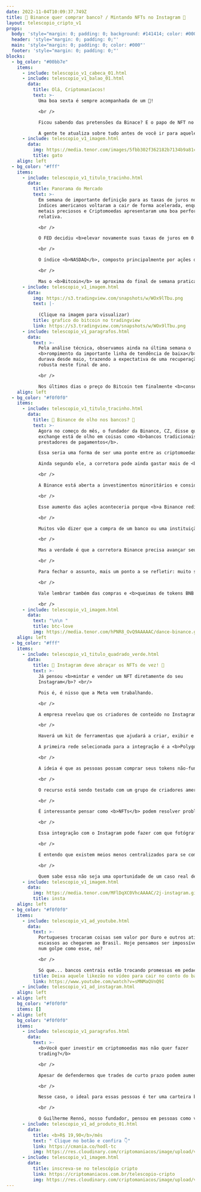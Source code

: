 ```yaml
---
date: 2022-11-04T10:09:37.749Z
title: 🏦 Binance quer comprar banco? / Mintando NFTs no Instagram 🤳
layout: telescopio_cripto_v1
props:
  body: 'style="margin: 0; padding: 0; background: #141414; color: #000"'
  header: 'style="margin: 0; padding: 0;"'
  main: 'style="margin: 0; padding: 0; color: #000"'
  footer: 'style="margin: 0; padding: 0;"'
blocks:
  - bg_color: "#00bb7e"
    items:
      - include: telescopio_v1_cabeca_01.html
      - include: telescopio_v1_balao_01.html
        data:
          title: Olá, Criptomaníacos!
          text: >-
            Uma boa sexta é sempre acompanhada de um 🔭!

            <br />

            Ficou sabendo das pretensões da Binace? E o papo de NFT no Insta?<br/>

            A gente te atualiza sobre tudo antes de você ir para aquele rolezinho sexteiro!
      - include: telescopio_v1_imagem.html
        data:
          img: https://media.tenor.com/images/5fbb302f362182b7134b9a81cb6a90c8/tenor.gif
          title: gato
    align: left
  - bg_color: "#fff"
    items:
      - include: telescopio_v1_titulo_tracinho.html
        data:
          title: Panorama do Mercado
          text: >-
            Em semana de importante definição para as taxas de juros nos EUA, os
            índices americanos voltaram a cair de forma acelerada, enquanto os
            metais preciosos e Criptomoedas apresentaram uma boa performance
            relativa.

            <br />

            O FED decidiu <b>elevar novamente suas taxas de juros em 0.75%</b>, mas através da coletiva de seu presidente deixou a “porta aberta” para <b>reduzir o ritmo nas próximas reuniões</b>, conforme se aproximam das projeções para 2023.

            <br />

            O índice <b>NASDAQ</b>, composto principalmente por ações de empresas de tecnologia e mais sensíveis à variação das taxas de juros, acumulava <b>queda superior aos 7%</b> até o fechamento de ontem.

            <br />

            Mas o <b>Bitcoin</b> se aproxima do final de semana praticamente no “<b>zero a zero</b>”, voltando a mostrar bastante resiliência, enquanto diversos <b>projetos alternativos</b> (Altcoins) acumulam <b>retornos de dois dígitos</b>.
      - include: telescopio_v1_imagem.html
        data:
          img: https://s3.tradingview.com/snapshots/w/WOx9lTbu.png
          text: |-
            
            (Clique na imagem para visualizar)
          title: grafico do bitcoin no tradingview
          link: https://s3.tradingview.com/snapshots/w/WOx9lTbu.png
      - include: telescopio_v1_paragrafos.html
        data:
          text: >-
            Pela análise técnica, observamos ainda na última semana o
            <b>rompimento da importante linha de tendência de baixa</b> que
            durava desde maio, trazendo a expectativa de uma recuperação mais
            robusta neste final de ano.

            <br />

            Nos últimos dias o preço do Bitcoin tem finalmente <b>conseguido se manter acima do patamar de US$20.000</b>, podendo confirmar um pivô de alta que projeta um primeiro <b>alvo na região dos US$22.500</b>.
    align: left
  - bg_color: "#f0f0f0"
    items:
      - include: telescopio_v1_titulo_tracinho.html
        data:
          title: 🏦 Binance de olho nos bancos? 🏦
          text: >-
            Agora no começo do mês, o fundador da Binance, CZ, disse que a
            exchange está de olho em coisas como <b>bancos tradicionais e
            prestadores de pagamentos</b>. 

            Essa seria uma forma de ser uma ponte entre as criptomoedas e o mundo financeiro tradicional. <br/>

            Ainda segundo ele, a corretora pode ainda gastar mais de <b>1 bilhão de dólares</b> em negócios no ano de 2022. 

            <br />

            A Binance está aberta a investimentos minoritários e considera até mesmo uma aquisição total, já que CZ acredita que esta é uma boa oportunidade para que a exchange <b>capitalize o aumento esperado no preço das ações de um banco com a sua empresa</b>. 

            <br />

            Esse aumento das ações aconteceria porque <b>a Binance redirecionaria os seus usuários para seu banco</b> e como é um número muito expressivo de pessoas, poderia aumentar exponencialmente o seu valor.

            <br />

            Muitos vão dizer que a compra de um banco ou uma instituição financeira fere o princípio e ideologia inicial da Binance, que no início era bem mais preocupada em descentralização e privacidade do usuário.

            <br />

            Mas a verdade é que a corretora Binance precisa avançar seus negócios como a empresa tradicional que virou. E realmente, ter um banco poderia impulsionar seus receitas e mudar seu patamar empresarial. (In)felizmente, faz parte do jogo…

            <br />

            Para fechar o assunto, mais um ponto a se refletir: muito se discute quanto a rede BNB é descentralizada e independente da empresa. Se na teoria não haveria vínculo direto, a verdade é que a concentração de validadores da rede é <b>polêmica</b>. 

            <br />

            Vale lembrar também das compras e <b>queimas de tokens BNB pela exchange Binance</b>, o que aproxima empresa e rede.  

            <br />
      - include: telescopio_v1_imagem.html
        data:
          text: "\n\n "
          title: btc-love
          img: https://media.tenor.com/hPNR8_OvQ9AAAAAC/dance-binance.gif
    align: left
  - bg_color: "#fff"
    items:
      - include: telescopio_v1_titulo_quadrado_verde.html
        data:
          title: 📸 Instagram deve abraçar os NFTs de vez! 🤳
          text: >-
            Já pensou <b>mintar e vender um NFT diretamente do seu
            Instagram</b>? <br/>

            Pois é, é nisso que a Meta vem trabalhando.

            <br />

            A empresa revelou que os criadores de conteúdo no Instagram em breve poderão <b>criar seus próprios NFTs e vendê-los diretamente aos fãs</b>, dentro e fora do Instagram. 

            <br />

            Haverá um kit de ferramentas que ajudará a criar, exibir e vender NFTs. 

            A primeira rede selecionada para a integração é a <b>Polygon</b>, mas há avanços para que a <b>Solana</b> também esteja disponível, 

            <br />

            A ideia é que as pessoas possam comprar seus tokens não-fungíveis como qualquer outra compra corriqueira no aplicativo, tanto em <b>iOS e Android</b>. 

            <br />

            O recurso está sendo testado com um grupo de criadores americano antes de que a funcionalidade fique disponível em mais países. 

            <br />

            É interessante pensar como <b>NFTs</b> podem resolver problemas reais das empresas e profissionais. 

            <br />

            Essa integração com o Instagram pode fazer com que fotógrafos possam vender sua arte de meio mais fácil. Artistas podem vender itens personalizados a seus fãs.

            <br />

            E entendo que existem meios menos centralizados para se comercializar tokens, mas não podemos ignorar o <b>tamanho do mercado que pode se abrir com o Insta</b>.

            <br />

            Quem sabe essa não seja uma oportunidade de um caso real de sucesso com NFTs e isso impulsione a tecnologia nos protocolos abertos também? 🤩🤩🤩
      - include: telescopio_v1_imagem.html
        data:
          img: https://media.tenor.com/MFlDqXC0VhcAAAAC/2j-instagram.gif
          title: insta
    align: left
  - bg_color: "#f0f0f0"
    items:
      - include: telescopio_v1_ad_youtube.html
        data:
          text: >-
            Portugueses trocaram coisas sem valor por Ouro e outros ativos
            escassos ao chegarem ao Brasil. Hoje pensamos ser impossível cair
            num golpe como esse, né? 

            <br />

            Só que... bancos centrais estão trocando promessas em pedaços de papel por <b>Ouro e Bitcoin</b> de investidores de todo o mundo. E aí, já comprou seu cocar? 
          title: Deixa aquele likezão no vídeo para cair no conto do banco central!
          link: https://www.youtube.com/watch?v=sMNMaQVnQ9I
      - include: telescopio_v1_ad_instagram.html
    align: left
  - align: left
    bg_color: "#f0f0f0"
    items: []
  - align: left
    bg_color: "#f0f0f0"
    items:
      - include: telescopio_v1_paragrafos.html
        data:
          text: >-
            <b>Você quer investir em criptomoedas mas não quer fazer
            trading?</b>

            <br />

            Apesar de defendermos que trades de curto prazo podem aumentar sua rentabilidade, entendemos que nem todo mundo tem o tempo disponível pra operar.

            <br />

            Nesse caso, o ideal para essas pessoas é ter uma carteira bem fundamentada para o longo prazo, cujo objetivo seja acumular Bitcoins.

            <br />

            O Guilherme Rennó, nosso fundador, pensou em pessoas como você e decidiu criar a Carteira HODL, voltada para quem quer dar o primeiro passo no mercado cripto sem se preocupar em operar todo dia.
      - include: telescopio_v1_ad_produto_01.html
        data:
          title: <b>R$ 19,90</b>/mês
          text: " Clique no botão e confira 👇"
          link: https://cmania.co/hodl-tc
          img: https://res.cloudinary.com/criptomaniacos/image/upload/v1661372975/telescopio/produtos/logo_carteira_hodl_mhzjq6.png
      - include: telescopio_v1_imagem.html
        data:
          title: inscreva-se no telescópio cripto
          link: https://criptomaniacos.com.br/telescopio-cripto
          img: https://res.cloudinary.com/criptomaniacos/image/upload/v1662133224/telescopio/inscreva-se-telescopio.png
---
```

